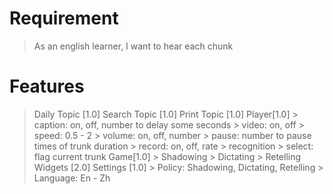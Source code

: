 Requirement
===========
> As an english learner, I want to hear each chunk


Features
========
> Daily Topic [1.0]
> Search Topic [1.0]
> Print Topic [1.0]
> Player[1.0]
    > caption: on, off, number to delay some seconds
    > video: on, off
    > speed: 0.5 - 2
    > volume: on, off, number
    > pause: number to pause times of trunk duration
    > record: on, off, rate
        > recognition
    > select: flag current trunk
> Game[1.0]
    > Shadowing
    > Dictating
    > Retelling
> Widgets [2.0]
> Settings [1.0]
    > Policy: Shadowing, Dictating, Retelling
    > Language: En - Zh
